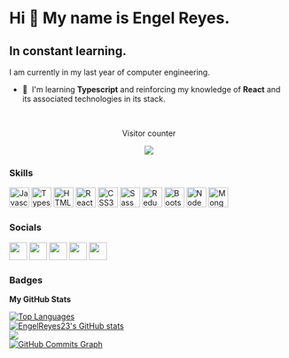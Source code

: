 # **Hi 👋 My name is Engel Reyes.**

## **In constant learning.**

I am currently in my last year of computer engineering.

- 🧠  I'm learning **Typescript** and reinforcing my knowledge of **React** and its associated technologies in its stack.

<div align="center">
  <br/><p>Visitor counter</p>
  <div><img src="https://profile-counter.glitch.me/engelreyes23/count.svg" /></div>
</div>

### **Skills**

<p align="left">
<a href="https://developer.mozilla.org/en-US/docs/Web/JavaScript" target="_blank" rel="noreferrer"><img src="https://raw.githubusercontent.com/danielcranney/readme-generator/main/public/icons/skills/javascript-colored.svg" width="36" height="36" alt="Javascript" /></a>
<a href="https://www.typescriptlang.org/" target="_blank" rel="noreferrer"><img src="https://raw.githubusercontent.com/danielcranney/readme-generator/main/public/icons/skills/typescript-colored.svg" width="36" height="36" alt="Typescript" /></a>
<a href="https://developer.mozilla.org/en-US/docs/Glossary/HTML5" target="_blank" rel="noreferrer"><img src="https://raw.githubusercontent.com/danielcranney/readme-generator/main/public/icons/skills/html5-colored.svg" width="36" height="36" alt="HTML5" /></a>
<a href="https://reactjs.org/" target="_blank" rel="noreferrer"><img src="https://raw.githubusercontent.com/danielcranney/readme-generator/main/public/icons/skills/react-colored.svg" width="36" height="36" alt="React" /></a>
<a href="https://www.w3.org/TR/CSS/#css" target="_blank" rel="noreferrer"><img src="https://raw.githubusercontent.com/danielcranney/readme-generator/main/public/icons/skills/css3-colored.svg" width="36" height="36" alt="CSS3" /></a>
<a href="https://sass-lang.com/" target="_blank" rel="noreferrer"><img src="https://raw.githubusercontent.com/danielcranney/readme-generator/main/public/icons/skills/sass-colored.svg" width="36" height="36" alt="Sass" /></a>
<a href="https://redux.js.org/" target="_blank" rel="noreferrer"><img src="https://raw.githubusercontent.com/danielcranney/readme-generator/main/public/icons/skills/redux-colored.svg" width="36" height="36" alt="Redux" /></a>
<a href="https://getbootstrap.com/" target="_blank" rel="noreferrer"><img src="https://raw.githubusercontent.com/danielcranney/readme-generator/main/public/icons/skills/bootstrap-colored.svg" width="36" height="36" alt="Bootstrap" /></a>
<a href="https://nodejs.org/en/" target="_blank" rel="noreferrer"><img src="https://raw.githubusercontent.com/danielcranney/readme-generator/main/public/icons/skills/nodejs-colored.svg" width="36" height="36" alt="NodeJS" /></a>
<a href="https://www.mongodb.com/" target="_blank" rel="noreferrer"><img src="https://raw.githubusercontent.com/danielcranney/readme-generator/main/public/icons/skills/mongodb-colored.svg" width="36" height="36" alt="MongoDB" /></a>
</p>

### **Socials**

<p align="left"> <a href="https://www.facebook.com/EngelReyes23" target="_blank" rel="noreferrer"><img src="https://raw.githubusercontent.com/danielcranney/readme-generator/main/public/icons/socials/facebook.svg" width="32" height="32" /></a> <a href="https://www.github.com/EngelReyes23" target="_blank" rel="noreferrer"><img src="https://raw.githubusercontent.com/danielcranney/readme-generator/main/public/icons/socials/github.svg" width="32" height="32" /></a> <a href="http://www.instagram.com/EngelReyes23" target="_blank" rel="noreferrer"><img src="https://raw.githubusercontent.com/danielcranney/readme-generator/main/public/icons/socials/instagram.svg" width="32" height="32" /></a> <a href="https://www.linkedin.com/in/EngelReyes23" target="_blank" rel="noreferrer"><img src="https://raw.githubusercontent.com/danielcranney/readme-generator/main/public/icons/socials/linkedin.svg" width="32" height="32" /></a> <a href="https://www.twitter.com/EngelReyes23_" target="_blank" rel="noreferrer"><img src="https://raw.githubusercontent.com/danielcranney/readme-generator/main/public/icons/socials/twitter.svg" width="32" height="32" /></a></p>

### **Badges**

<b>My GitHub Stats</b>

<div><a  href="https://github.com/EngelReyes23"><img src="https://github-readme-stats.vercel.app/api/top-langs/?username=EngelReyes23&&layout=compact&langs_count=10&theme=github_dark&hide_border=true" alt="Top Languages" /></a></div>

<div><a href="http://www.github.com/EngelReyes23"><img src="https://github-readme-stats.vercel.app/api?username=EngelReyes23&show_icons=true&count_private=true&theme=github_dark&hide_border=true" alt="EngelReyes23's GitHub stats" /></a></div>

<div><a href="http://www.github.com/EngelReyes23"><img src="https://github-readme-streak-stats.herokuapp.com/?user=EngelReyes23&theme=github-dark-blue&hide_border=true" /></a></div>

<div><a href="http://www.github.com/EngelReyes23"><img src="https://activity-graph.herokuapp.com/graph?username=EngelReyes23&theme=react-dark&hide_border=true" alt="GitHub Commits Graph" /></a></div>
